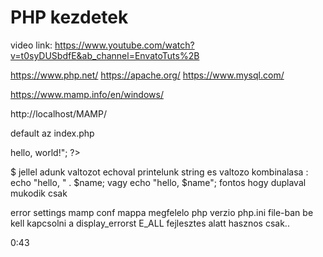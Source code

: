 # PHP kezdetek
video link: https://www.youtube.com/watch?v=t0syDUSbdfE&ab_channel=EnvatoTuts%2B

https://www.php.net/
https://apache.org/
https://www.mysql.com/

https://www.mamp.info/en/windows/

http://localhost/MAMP/

default az index.php

<?php echo "<h1>hello, world!</h1>"; ?>

$ jellel adunk valtozot echoval printelunk
string es valtozo kombinalasa : echo "hello, " . $name;
vagy echo "hello,  $name";  fontos hogy duplaval mukodik csak

error settings
mamp conf mappa megfelelo php verzio php.ini file-ban be kell kapcsolni a display_errorst E_ALL
fejlesztes alatt hasznos csak..

0:43




